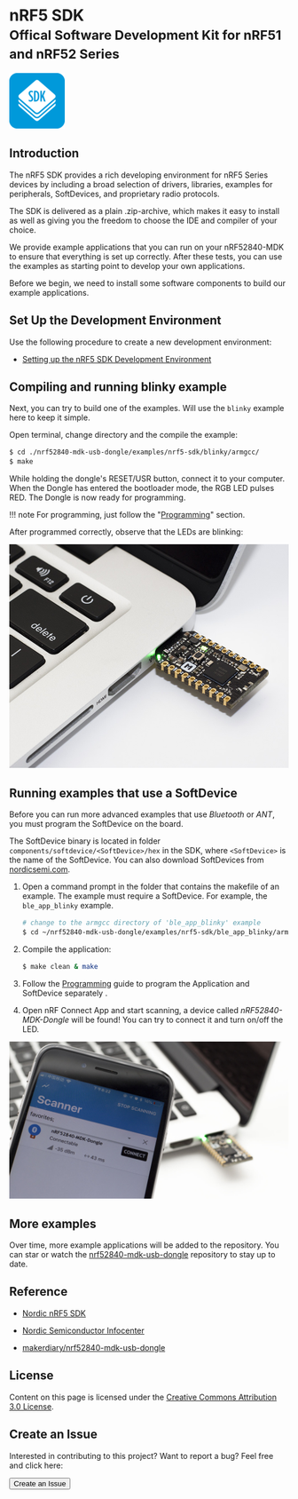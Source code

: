 # nRF5 SDK <br><small>Offical Software Development Kit for nRF51 and nRF52 Series</small>

[![](images/SDK-icon_small.png)](http://www.nordicsemi.com/eng/Products/Bluetooth-low-energy/nRF5-SDK)

## Introduction

The nRF5 SDK provides a rich developing environment for nRF5 Series devices by including a broad selection of drivers, libraries, examples for peripherals, SoftDevices, and proprietary radio protocols.

The SDK is delivered as a plain .zip-archive, which makes it easy to install as well as giving you the freedom to choose the IDE and compiler of your choice.

We provide example applications that you can run on your nRF52840-MDK to ensure that everything is set up correctly. After these tests, you can use the examples as starting point to develop your own applications.

Before we begin, we need to install some software components to build our example applications. 

## Set Up the Development Environment

Use the following procedure to create a new development environment:

* [Setting up the nRF5 SDK Development Environment](https://wiki.makerdiary.com/nrf52840-mdk/nrf5-sdk/)


## Compiling and running blinky example

Next, you can try to build one of the examples. Will use the `blinky` example here to keep it simple.

Open terminal, change directory and the compile the example:

``` sh
$ cd ./nrf52840-mdk-usb-dongle/examples/nrf5-sdk/blinky/armgcc/
$ make
```

While holding the dongle's RESET/USR button, connect it to your computer. When the Dongle has entered the bootloader mode, the RGB LED pulses RED. The Dongle is now ready for programming.

!!! note 
	For programming, just follow the "[Programming](../programming/)" section.

After programmed correctly, observe that the LEDs are blinking:

![](images/blinky_example.jpg)

## Running examples that use a SoftDevice

Before you can run more advanced examples that use *Bluetooth* or *ANT*, you must program the SoftDevice on the board.

The SoftDevice binary is located in folder `components/softdevice/<SoftDevice>/hex` in the SDK, where `<SoftDevice>` is the name of the SoftDevice. You can also download SoftDevices from [nordicsemi.com](https://www.nordicsemi.com/eng/Products/nRF52840).

1. Open a command prompt in the folder that contains the makefile of an example. The example must require a SoftDevice. For example, the `ble_app_blinky` example.

	``` sh
	# change to the armgcc directory of 'ble_app_blinky' example
	$ cd ~/nrf52840-mdk-usb-dongle/examples/nrf5-sdk/ble_app_blinky/armgcc
	```

2. Compile the application:

	``` sh
	$ make clean & make
	```

3. Follow the [Programming](../programming) guide to program the Application and SoftDevice separately
.

4. Open nRF Connect App and start scanning, a device called *nRF52840-MDK-Dongle* will be found! You can try to connect it and turn on/off the LED.

![ble_app_blinky demo](images/ble_app_blinky_demo.jpg)


## More examples

Over time, more example applications will be added to the repository. You can star or watch the [nrf52840-mdk-usb-dongle](https://github.com/makerdiary/nrf52840-mdk-usb-dongle) repository to stay up to date.

## Reference

* [Nordic nRF5 SDK](http://infocenter.nordicsemi.com/topic/com.nordic.infocenter.sdk/dita/sdk/nrf5_sdk.html)

* [Nordic Semiconductor Infocenter](http://infocenter.nordicsemi.com/index.jsp)

* [makerdiary/nrf52840-mdk-usb-dongle](https://github.com/makerdiary/nrf52840-mdk-usb-dongle)

## License
Content on this page is licensed under the [Creative Commons Attribution 3.0 License](https://creativecommons.org/licenses/by/3.0/).

## Create an Issue

Interested in contributing to this project? Want to report a bug? Feel free and click here:

<a href="https://github.com/makerdiary/nrf52840-mdk-usb-dongle/issues/new"><button data-md-color-primary="red-bud"><i class="fa fa-github"></i> Create an Issue</button></a>
